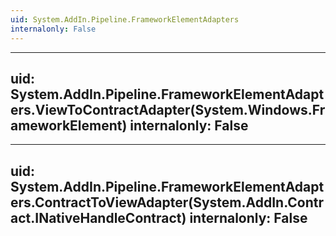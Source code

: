```yaml
---
uid: System.AddIn.Pipeline.FrameworkElementAdapters
internalonly: False
---
```


---
uid: System.AddIn.Pipeline.FrameworkElementAdapters.ViewToContractAdapter(System.Windows.FrameworkElement)
internalonly: False
---

---
uid: System.AddIn.Pipeline.FrameworkElementAdapters.ContractToViewAdapter(System.AddIn.Contract.INativeHandleContract)
internalonly: False
---
